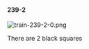 #### 239-2
![train-239-2-0.png](https://github.com/lil-lab/nlvr/raw/master/nlvr/train/images/52/train-239-2-0.png "train-239-2-0.png")

There are 2 black squares